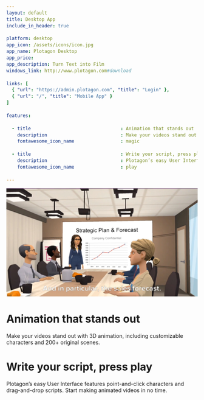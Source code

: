 ```yaml
---
layout: default
title: Desktop App
include_in_header: true

platform: desktop
app_icon: /assets/icons/icon.jpg
app_name: Plotagon Desktop
app_price: 
app_description: Turn Text into Film
windows_link: http://www.plotagon.com#download

links: [
  { "url": "https://admin.plotagon.com", "title": "Login" },
  { "url": "/", "title": "Mobile App" }
]

features:

  - title                                 : Animation that stands out
    description                           : Make your videos stand out with 3D animation, customizable characters and 200+ original scenes
    fontawesome_icon_name                 : magic
    
  - title                                 : Write your script, press play
    description                           : Plotagon’s easy User Interface let anyone create animated videos in no time
    fontawesome_icon_name                 : play

---
```


![Screenshot](/assets/screenshot/screenshot-conference.jpg)

# Animation that stands out

Make your videos stand out with 3D animation, including customizable characters and 200+ original scenes.

# Write your script, press play

Plotagon’s easy User Interface features point-and-click characters and drag-and-drop scripts. Start making animated videos in no time.
